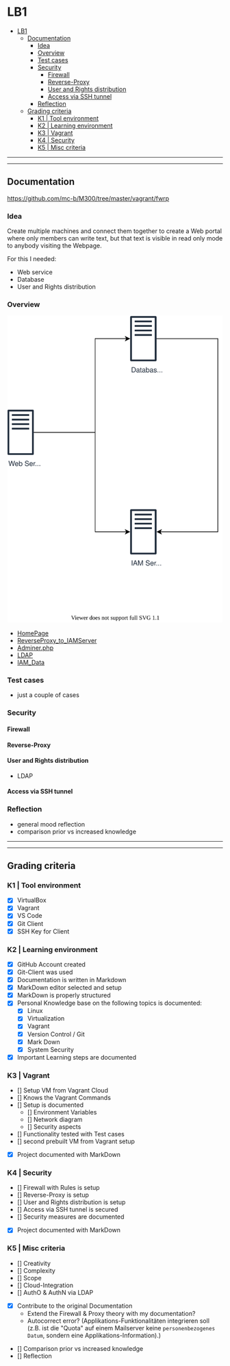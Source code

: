 # LB1
- [LB1](#lb1)
  - [Documentation](#documentation)
    - [Idea](#idea)
    - [Overview](#overview)
    - [Test cases](#test-cases)
    - [Security](#security)
      - [Firewall](#firewall)
      - [Reverse-Proxy](#reverse-proxy)
      - [User and Rights distribution](#user-and-rights-distribution)
      - [Access via SSH tunnel](#access-via-ssh-tunnel)
    - [Reflection](#reflection)
  - [Grading criteria](#grading-criteria)
    - [K1 | Tool environment](#k1--tool-environment)
    - [K2 | Learning environment](#k2--learning-environment)
    - [K3 | Vagrant](#k3--vagrant)
    - [K4 | Security](#k4--security)
    - [K5 | Misc criteria](#k5--misc-criteria)

---
---

## Documentation
https://github.com/mc-b/M300/tree/master/vagrant/fwrp

### Idea
Create multiple machines and connect them together to create a Web portal where only members can write text, but that text is visible in read only mode to anybody visiting the Webpage.

For this I needed:
- Web service
- Database
- User and Rights distribution

### Overview
![A Web, Database and IAM Server](/LB2/assets/for_documentation/architecture_diagram.svg)

- [HomePage](http://localhost:8080/)
- [ReverseProxy_to_IAMServer](http://localhost:8080/iam)
- [Adminer.php](http://localhost:8080/adminer.php)
- [LDAP](http://localhost:8080/iam/phpldapadmin/)
- [IAM_Data](http://localhost:8080/iam/data/)

### Test cases
- just a couple of cases
### Security
#### Firewall
#### Reverse-Proxy
#### User and Rights distribution
- LDAP
#### Access via SSH tunnel
### Reflection
- general mood reflection
- comparison prior vs increased knowledge


---
---

## Grading criteria
### K1 | Tool environment
- [x] VirtualBox
- [x] Vagrant
- [x] VS Code
- [x] Git Client
- [x] SSH Key for Client
### K2 | Learning environment
- [x] GitHub Account created
- [x] Git-Client was used
- [x] Documentation is written in Markdown
- [x] MarkDown editor selected and setup
- [x] MarkDown is properly structured
- [x] Personal Knowledge base on the following topics is documented:
  - [x] Linux
  - [x] Virtualization
  - [x] Vagrant
  - [x] Version Control / Git
  - [x] Mark Down
  - [x] System Security
- [x] Important Learning steps are documented
### K3 | Vagrant
- [] Setup VM from Vagrant Cloud
- [] Knows the Vagrant Commands
- [] Setup is documented
  - [] Environment Variables
  - [] Network diagram
  - [] Security aspects
- [] Functionality tested with Test cases
- [] second prebuilt VM from Vagrant setup
- [x] Project documented with MarkDown
### K4 | Security
- [] Firewall with Rules is setup
- [] Reverse-Proxy is setup
- [] User and Rights distribution is setup
- [] Access via SSH tunnel is secured
- [] Security measures are documented
- [x] Project documented with MarkDown
### K5 | Misc criteria
- [] Creativity
- [] Complexity
- [] Scope
- [] Cloud-Integration
- [] AuthO & AuthN via LDAP
- [x] Contribute to the original Documentation
  - Extend the Firewall & Proxy theory with my documentation?
  - Autocorrect error? (Applikations-Funktionalitäten integrieren soll (z.B. ist die "Quota" auf einem Mailserver keine `personenbezogenes Datum`, sondern eine Applikations-Information).)
- [] Comparison prior vs increased knowledge
- [] Reflection